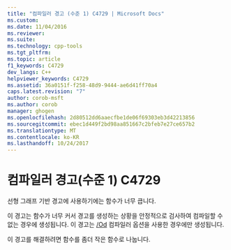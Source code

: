 ```yaml
---
title: "컴파일러 경고 (수준 1) C4729 | Microsoft Docs"
ms.custom: 
ms.date: 11/04/2016
ms.reviewer: 
ms.suite: 
ms.technology: cpp-tools
ms.tgt_pltfrm: 
ms.topic: article
f1_keywords: C4729
dev_langs: C++
helpviewer_keywords: C4729
ms.assetid: 36a0151f-f258-48d9-9444-ae6d41ff70a4
caps.latest.revision: "7"
author: corob-msft
ms.author: corob
manager: ghogen
ms.openlocfilehash: 2d80512dd6aaecfbe1de06f69303eb3d42213856
ms.sourcegitcommit: ebec1d449f2bd98aa851667c2bfeb7e27ce657b2
ms.translationtype: MT
ms.contentlocale: ko-KR
ms.lasthandoff: 10/24/2017
---
```

# <a name="compiler-warning-level-1-c4729"></a>컴파일러 경고(수준 1) C4729
선형 그래프 기반 경고에 사용하기에는 함수가 너무 큽니다.  
  
 이 경고는 함수가 너무 커서 경고를 생성하는 상황을 안정적으로 검사하여 컴파일할 수 없는 경우에 생성됩니다. 이 경고는 [/Od](../../build/reference/od-disable-debug.md) 컴파일러 옵션을 사용한 경우에만 생성됩니다.  
  
 이 경고를 해결하려면 함수를 좀더 작은 함수로 나눕니다.